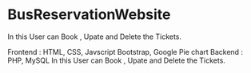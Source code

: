 # BusReservationWebsite
In this User can Book , Upate and Delete the Tickets.

Frontend : HTML, CSS, Javscript Bootstrap, Google Pie chart 
Backend : PHP, MySQL In this User can Book , Upate and Delete the Tickets.
